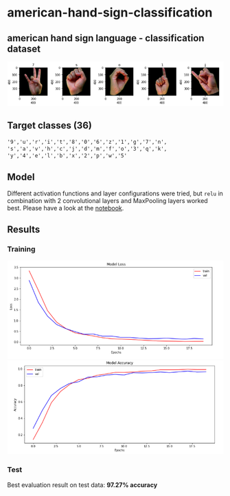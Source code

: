 # american-hand-sign-classification

## american hand sign language - classification dataset
![example images](./_img/data.png)

## Target classes (36)
````
'9','u','r','i','t','8','0','6','z','1','g','7','n',
's','a','v','h','c','j','d','m','f','o','3','q','k',
'y','4','e','l','b','x','2','p','w','5'
````

## Model
Different activation functions and layer configurations were tried, but `relu` in combination with 2 convolutional layers and MaxPooling layers worked best.
Please have a look at the [notebook](asl-classification.ipynb).

## Results

### Training
![loss](./_img/loss.png)
![accuracy](./_img/accuracy.png)

### Test
Best evaluation result on test data: **97.27% accuracy**
